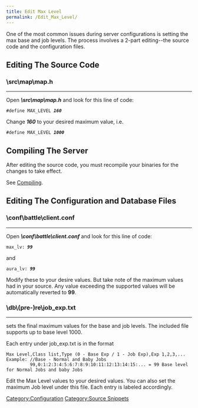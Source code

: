 ```yaml
---
title: Edit Max Level
permalink: /Edit_Max_Level/
---
```


One of the most common issues during server configurations is setting the max base and job levels. The process involves a 2-part editing--the source code and the configuration files.

Editing The Source Code
-----------------------

### \\src\\map\\map.h

------------------------------------------------------------------------

Open ***\\src\\map\\map.h*** and look for this line of code:

`#define MAX_LEVEL `***`160`***

Change ***160*** to your desired maximum value, i.e.

`#define MAX_LEVEL `***`1000`***

Compiling The Server
--------------------

After editing the source code, you must recompile your binaries for the changes to take effect.

See [Compiling](Compiling).

Editing The Configuration and Database Files
--------------------------------------------

### \\conf\\battle\\client.conf

------------------------------------------------------------------------

Open ***\\conf\\battle\\client.conf*** and look for this line of code:

`max_lv: `***`99`***

and

`aura_lv: `***`99`***

Modify these to your desire values. But take note of the maximum values had in your source. Any value exceeding the supported values will be automatically reverted to **99**.

### \\db\\(pre-)re\\job_exp.txt

------------------------------------------------------------------------

sets the final maximum values for the base and job levels. The included file supports up to base level 1000.

Each entry under job_exp.txt is in the format

`Max Level,Class list,Type (0 - Base Exp / 1 - Job Exp),Exp 1,2,3,...`
`Example: //Base - Normal and Baby Jobs`
`         99,0:1:2:3:4:5:6:7:8:9:10:11:12:13:14:15:... = 99 Base level for Normal Jobs and baby Jobs`

Edit the Max Level values to your desired values. You can also set the maximum Job level under this file. Each entry is labeled accordingly.

[Category:Configuration](Category:Configuration) [Category:Source Snippets](/Category:Source_Snippets "wikilink")